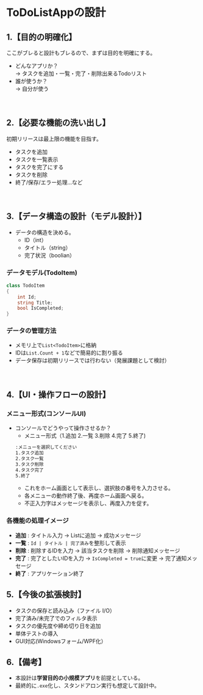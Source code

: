 # ToDoListAppの設計

## 1.【目的の明確化】
ここがブレると設計もブレるので、まずは目的を明確にする。
- どんなアプリか？  
-> タスクを追加・一覧・完了・削除出来るTodoリスト
- 誰が使うか？  
-> 自分が使う

　　

## 2.【必要な機能の洗い出し】
初期リリースは最上限の機能を目指す。
- タスクを追加
- タスクを一覧表示
- タスクを完了にする
- タスクを削除
- 終了/保存/エラー処理...など

　　

## 3.【データ構造の設計（モデル設計）】
- データの構造を決める。
  - ID（int）
  - タイトル（string）
  - 完了状況（boolian）

### データモデル(TodoItem)
```csharp
class TodoItem
{
    int Id;
    string Title;
    bool IsCompleted;
}
```
### データの管理方法
- メモリ上で`List<TodoItem>`に格納
- IDは`List.Count + 1`などで簡易的に割り振る
- データ保存は初期リリースでは行わない（発展課題として検討）

　　
  
## 4.【UI・操作フローの設計】
### メニュー形式(コンソールUI)
- コンソールでどうやって操作させるか？
  - メニュー形式（1.追加 2.一覧 3.削除 4.完了 5.終了)
  ```bash
  :メニューを選択してください
  1.タスク追加
  2.タスク一覧
  3.タスク削除
  4.タスク完了
  5.終了
  ```
  - これをホーム画面として表示し、選択肢の番号を入力させる。
  - 各メニューの動作終了後、再度ホーム画面へ戻る。
  - 不正入力字はメッセージを表示し、再度入力を促す。

### 各機能の処理イメージ
- **追加** : タイトル入力 -> Listに追加 -> 成功メッセージ
- **一覧** : `Id | タイトル | 完了済み`を整形して表示
- **削除** : 削除するIDを入力 -> 該当タスクを削除 -> 削除通知メッセージ
- **完了** : 完了としたいIDを入力 -> `IsCompleted = true`に変更 -> 完了通知メッセージ
- **終了** : アプリケーション終了


## 5.【今後の拡張検討】
- タスクの保存と読み込み（ファイル I/O）
- 完了済み/未完了でのフィルタ表示
- タスクの優先度や締め切り日を追加
- 単体テストの導入
- GUI対応(Windowsフォーム/WPF化）

## 6.【備考】
- 本設計は**学習目的の小規模アプリ**を前提としている。
- 最終的に`.exe`化し、スタンドアロン実行も想定して設計中。
